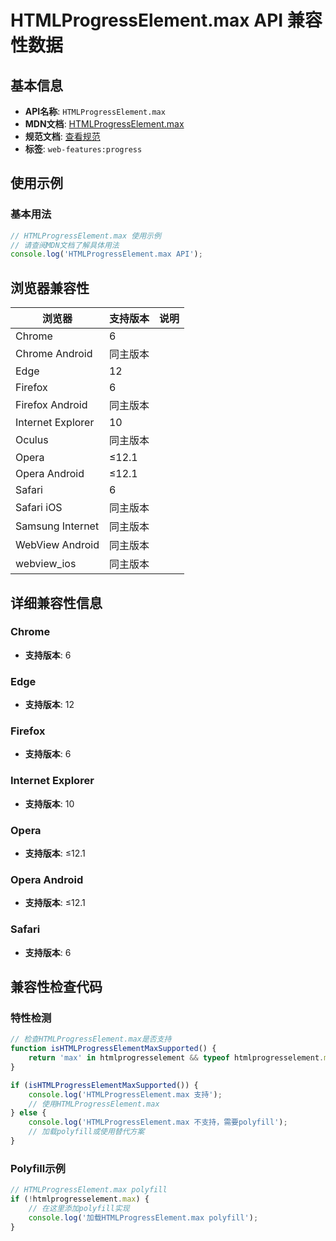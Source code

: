 # HTMLProgressElement.max API 兼容性数据

## 基本信息

- **API名称**: `HTMLProgressElement.max`
- **MDN文档**: [HTMLProgressElement.max](https://developer.mozilla.org/docs/Web/API/HTMLProgressElement/max)
- **规范文档**: [查看规范](https://html.spec.whatwg.org/multipage/form-elements.html#dom-progress-max)
- **标签**: `web-features:progress`

## 使用示例

### 基本用法

```javascript
// HTMLProgressElement.max 使用示例
// 请查阅MDN文档了解具体用法
console.log('HTMLProgressElement.max API');
```

## 浏览器兼容性

| 浏览器 | 支持版本 | 说明 |
|--------|----------|------|
| Chrome | 6 |  |
| Chrome Android | 同主版本 |  |
| Edge | 12 |  |
| Firefox | 6 |  |
| Firefox Android | 同主版本 |  |
| Internet Explorer | 10 |  |
| Oculus | 同主版本 |  |
| Opera | ≤12.1 |  |
| Opera Android | ≤12.1 |  |
| Safari | 6 |  |
| Safari iOS | 同主版本 |  |
| Samsung Internet | 同主版本 |  |
| WebView Android | 同主版本 |  |
| webview_ios | 同主版本 |  |

## 详细兼容性信息

### Chrome

- **支持版本**: 6

### Edge

- **支持版本**: 12

### Firefox

- **支持版本**: 6

### Internet Explorer

- **支持版本**: 10

### Opera

- **支持版本**: ≤12.1

### Opera Android

- **支持版本**: ≤12.1

### Safari

- **支持版本**: 6

## 兼容性检查代码

### 特性检测

```javascript
// 检查HTMLProgressElement.max是否支持
function isHTMLProgressElementMaxSupported() {
    return 'max' in htmlprogresselement && typeof htmlprogresselement.max === 'function';
}

if (isHTMLProgressElementMaxSupported()) {
    console.log('HTMLProgressElement.max 支持');
    // 使用HTMLProgressElement.max
} else {
    console.log('HTMLProgressElement.max 不支持，需要polyfill');
    // 加载polyfill或使用替代方案
}
```

### Polyfill示例

```javascript
// HTMLProgressElement.max polyfill
if (!htmlprogresselement.max) {
    // 在这里添加polyfill实现
    console.log('加载HTMLProgressElement.max polyfill');
}
```

